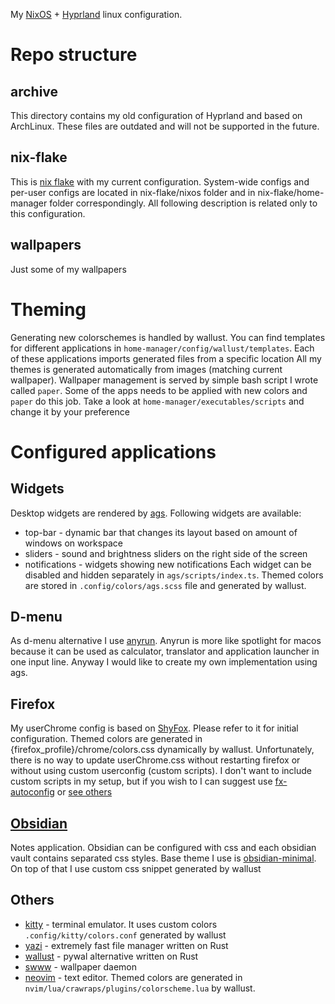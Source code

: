 My [NixOS](https://nixos.org) + [Hyprland](https://github.com/hyprwm/Hyprland) linux configuration.

# Repo structure
## archive
This directory contains my old configuration of Hyprland and based on ArchLinux. These files are outdated and will not be supported in the future.

## nix-flake
This is [nix flake](https://nixos.wiki/wiki/Flakes) with my current configuration. System-wide configs and per-user configs are located in nix-flake/nixos folder and in nix-flake/home-manager folder correspondingly. All following description is related only to this configuration.

## wallpapers
Just some of my wallpapers

# Theming
Generating new colorschemes is handled by wallust. You can find templates for different applications in `home-manager/config/wallust/templates`. Each of these applications imports generated files from a specific location
All my themes is generated automatically from images (matching current wallpaper). Wallpaper management is served by simple bash script I wrote called `paper`.  Some of the apps needs to be applied with new colors and `paper` do this job. Take a look at `home-manager/executables/scripts` and change it by your preference

# Configured applications
## Widgets
Desktop widgets are rendered by [ags](https://github.com/Aylur/ags). Following widgets are available:
- top-bar - dynamic bar that changes its layout based on amount of windows on workspace
- sliders - sound and brightness sliders on the right side of the screen
- notifications - widgets showing new notifications
Each widget can be disabled and hidden separately in `ags/scripts/index.ts`. Themed colors are stored in `.config/colors/ags.scss` file and generated by wallust.
## D-menu
As d-menu alternative I use [anyrun](https://github.com/anyrun-org/anyrun). Anyrun is more like spotlight for macos because it can be used as calculator, translator and application launcher in one input line.
Anyway I would like to create my own implementation using ags.
## Firefox
My userChrome config is based on [ShyFox](https://github.com/Naezr/ShyFox). Please refer to it for initial configuration. Themed colors are generated in {firefox_profile}/chrome/colors.css dynamically by wallust. Unfortunately, there is no way to update userChrome.css without restarting firefox or without using custom userconfig (custom scripts). I don't want to include custom scripts in my setup, but if you wish to I can suggest use [fx-autoconfig](https://github.com/MrOtherGuy/fx-autoconfig) or [see others](https://www.userchrome.org/what-is-userchrome-js.html)

## [Obsidian](https://obsidian.md/)
Notes application. Obsidian can be configured with css and each obsidian vault contains separated css styles. Base theme I use is [obsidian-minimal](https://github.com/kepano/obsidian-minimal). On top of that I use custom css snippet generated by wallust

## Others
- [kitty](https://github.com/kovidgoyal/kitty) - terminal emulator. It uses custom colors `.config/kitty/colors.conf` generated by wallust
- [yazi](https://github.com/sxyazi/yazi) - extremely fast file manager written on Rust
- [wallust](https://codeberg.org/explosion-mental/wallust) - pywal alternative written on Rust
- [swww](https://github.com/LGFae/swww) - wallpaper daemon
- [neovim](https://github.com/neovim/neovim) - text editor. Themed colors are generated in `nvim/lua/crawraps/plugins/colorscheme.lua` by wallust.
